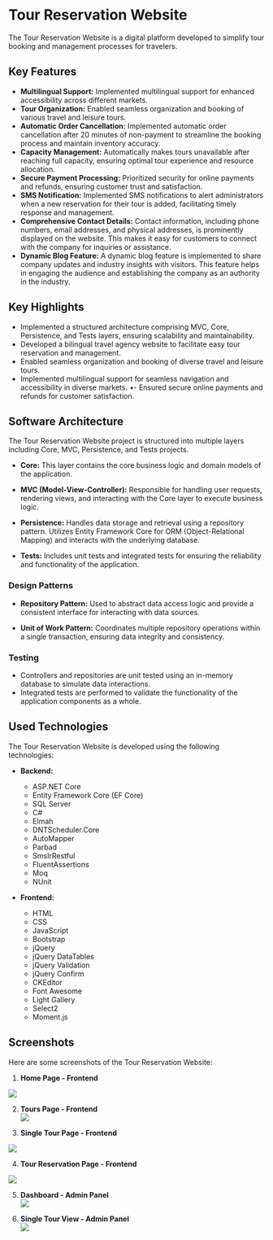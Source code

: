 # Tour Reservation Website

The Tour Reservation Website is a digital platform developed to simplify tour booking and management processes for travelers.

## Key Features

- **Multilingual Support:** Implemented multilingual support for enhanced accessibility across different markets.
- **Tour Organization:** Enabled seamless organization and booking of various travel and leisure tours.
- **Automatic Order Cancellation:** Implemented automatic order cancellation after 20 minutes of non-payment to streamline the booking process and maintain inventory accuracy.
- **Capacity Management:** Automatically makes tours unavailable after reaching full capacity, ensuring optimal tour experience and resource allocation.
- **Secure Payment Processing:** Prioritized security for online payments and refunds, ensuring customer trust and satisfaction.
- **SMS Notification:** Implemented SMS notifications to alert administrators when a new reservation for their tour is added, facilitating timely response and management.
- **Comprehensive Contact Details:** Contact information, including phone numbers, email addresses, and physical addresses, is prominently displayed on the website. This makes it easy for customers to connect with the company for inquiries or assistance.
- **Dynamic Blog Feature:** A dynamic blog feature is implemented to share company updates and industry insights with visitors. This feature helps in engaging the audience and establishing the company as an authority in the industry.

## Key Highlights

- Implemented a structured architecture comprising MVC, Core, Persistence, and Tests layers, ensuring scalability and maintainability.
- Developed a bilingual travel agency website to facilitate easy tour reservation and management.
- Enabled seamless organization and booking of diverse travel and leisure tours.
- Implemented multilingual support for seamless navigation and accessibility in diverse markets.
•- Ensured secure online payments and refunds for customer satisfaction.

## Software Architecture

The Tour Reservation Website project is structured into multiple layers including Core, MVC, Persistence, and Tests projects.

- **Core:** This layer contains the core business logic and domain models of the application.
  
- **MVC (Model-View-Controller):** Responsible for handling user requests, rendering views, and interacting with the Core layer to execute business logic.
  
- **Persistence:** Handles data storage and retrieval using a repository pattern. Utilizes Entity Framework Core for ORM (Object-Relational Mapping) and interacts with the underlying database.
  
- **Tests:** Includes unit tests and integrated tests for ensuring the reliability and functionality of the application.
  
### Design Patterns

- **Repository Pattern:** Used to abstract data access logic and provide a consistent interface for interacting with data sources.
  
- **Unit of Work Pattern:** Coordinates multiple repository operations within a single transaction, ensuring data integrity and consistency.

### Testing

- Controllers and repositories are unit tested using an in-memory database to simulate data interactions. 
- Integrated tests are performed to validate the functionality of the application components as a whole.

## Used Technologies

The Tour Reservation Website is developed using the following technologies:

- **Backend:**
   - ASP.NET Core
   - Entity Framework Core (EF Core)
   - SQL Server
   - C#
   - Elmah
   - DNTScheduler.Core
   - AutoMapper
   - Parbad
   - SmsIrRestful
   - FluentAssertions
   - Moq
   - NUnit
   
- **Frontend:**
   - HTML
   - CSS
   - JavaScript
   - Bootstrap
   - jQuery
   - jQuery DataTables
   - jQuery Validation
   - jQuery Confirm
   - CKEditor
   - Font Awesome
   - Light Gallery
   - Select2
   - Moment.js

## Screenshots

Here are some screenshots of the Tour Reservation Website:

1. **Home Page - Frontend**<br/>
  <img src="https://github.com/Xant-IR/Portfolio/blob/main/03.WebApplications/05.TourReservationWebsite/screenshots/front-home.png"/>

2. **Tours Page - Frontend**<br/>
   <img src="https://github.com/Xant-IR/Portfolio/blob/main/03.WebApplications/05.TourReservationWebsite/screenshots/front-tours.png"/>

3. **Single Tour Page - Frontend**<br/>
  <img src="https://github.com/Xant-IR/Portfolio/blob/main/03.WebApplications/05.TourReservationWebsite/screenshots/front-tours-single.png"/>

4. **Tour Reservation Page - Frontend**<br/>
  <img src="https://github.com/Xant-IR/Portfolio/blob/main/03.WebApplications/05.TourReservationWebsite/screenshots/front-tours-reservation.png"/>

5. **Dashboard - Admin Panel**<br/>
   <img src="https://github.com/Xant-IR/Portfolio/blob/main/03.WebApplications/05.TourReservationWebsite/screenshots/panel-dashboard.png"/>

6. **Single Tour View - Admin Panel**<br/>
   <img src="https://github.com/Xant-IR/Portfolio/blob/main/03.WebApplications/05.TourReservationWebsite/screenshots/panel-tours-single.png"/>
